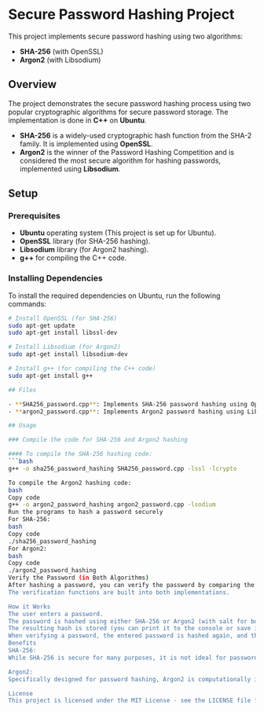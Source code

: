 # Secure Password Hashing Project

This project implements secure password hashing using two algorithms:

- **SHA-256** (with OpenSSL)
- **Argon2** (with Libsodium)

## Overview

The project demonstrates the secure password hashing process using two popular cryptographic algorithms for secure password storage. The implementation is done in **C++** on **Ubuntu**.

- **SHA-256** is a widely-used cryptographic hash function from the SHA-2 family. It is implemented using **OpenSSL**.
- **Argon2** is the winner of the Password Hashing Competition and is considered the most secure algorithm for hashing passwords, implemented using **Libsodium**.

## Setup

### Prerequisites

- **Ubuntu** operating system (This project is set up for Ubuntu).
- **OpenSSL** library (for SHA-256 hashing).
- **Libsodium** library (for Argon2 hashing).
- **g++** for compiling the C++ code.

### Installing Dependencies

To install the required dependencies on Ubuntu, run the following commands:

```bash
# Install OpenSSL (for SHA-256)
sudo apt-get update
sudo apt-get install libssl-dev

# Install Libsodium (for Argon2)
sudo apt-get install libsodium-dev

# Install g++ (for compiling the C++ code)
sudo apt-get install g++

## Files

- **SHA256_password.cpp**: Implements SHA-256 password hashing using OpenSSL.
- **argon2_password.cpp**: Implements Argon2 password hashing using Libsodium.

## Usage

### Compile the code for SHA-256 and Argon2 hashing

#### To compile the SHA-256 hashing code:
```bash
g++ -o sha256_password_hashing SHA256_password.cpp -lssl -lcrypto

To compile the Argon2 hashing code:
bash
Copy code
g++ -o argon2_password_hashing argon2_password.cpp -lsodium
Run the programs to hash a password securely
For SHA-256:
bash
Copy code
./sha256_password_hashing
For Argon2:
bash
Copy code
./argon2_password_hashing
Verify the Password (in Both Algorithms)
After hashing a password, you can verify the password by comparing the entered password's hash with the stored hash.
The verification functions are built into both implementations.

How it Works
The user enters a password.
The password is hashed using either SHA-256 or Argon2 (with salt for both).
The resulting hash is stored (you can print it to the console or save it to a file).
When verifying a password, the entered password is hashed again, and the hashes are compared.
Benefits
SHA-256:
While SHA-256 is secure for many purposes, it is not ideal for password hashing due to its speed, which makes it vulnerable to brute-force attacks.

Argon2:
Specifically designed for password hashing, Argon2 is computationally intensive and resistant to GPU-based attacks, making it a more secure choice for password storage.

License
This project is licensed under the MIT License - see the LICENSE file for details.

